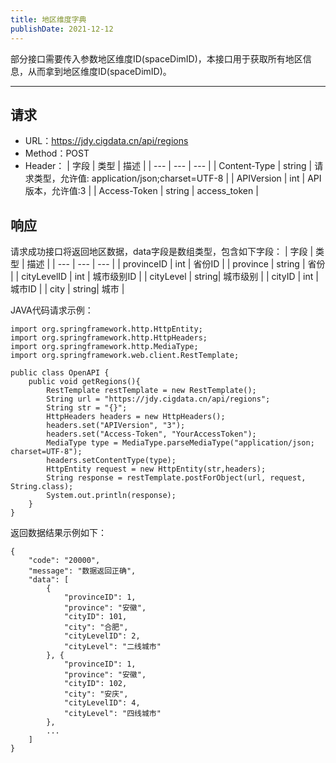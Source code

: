 ```yaml
---
title: 地区维度字典
publishDate: 2021-12-12
---
```


部分接口需要传入参数地区维度ID(spaceDimID)，本接口用于获取所有地区信息，从而拿到地区维度ID(spaceDimID)。

---

## 请求
- URL：https://jdy.cigdata.cn/api/regions
- Method：POST
- Header：
    |  字段   |  类型   |  描述  |
    | --- | --- | --- |
    | Content-Type | string | 请求类型，允许值: application/json;charset=UTF-8 |
    | APIVersion | int | API版本，允许值:3 |
    | Access-Token | string | access_token |

## 响应
请求成功接口将返回地区数据，data字段是数组类型，包含如下字段：
|  字段   |  类型  |  描述  |
| --- | --- | --- | 
| provinceID | int | 省份ID |
| province | string | 省份 |
| cityLevelID | int | 城市级别ID |
| cityLevel | string| 城市级别 |
| cityID | int | 城市ID |
| city | string| 城市 |

JAVA代码请求示例：
```
import org.springframework.http.HttpEntity;
import org.springframework.http.HttpHeaders;
import org.springframework.http.MediaType;
import org.springframework.web.client.RestTemplate;
 
public class OpenAPI {
    public void getRegions(){
        RestTemplate restTemplate = new RestTemplate();
        String url = "https://jdy.cigdata.cn/api/regions";
        String str = "{}";
        HttpHeaders headers = new HttpHeaders();
        headers.set("APIVersion", "3");
        headers.set("Access-Token", "YourAccessToken");
        MediaType type = MediaType.parseMediaType("application/json; charset=UTF-8");
        headers.setContentType(type);
        HttpEntity request = new HttpEntity(str,headers);
        String response = restTemplate.postForObject(url, request, String.class);
        System.out.println(response);
    }
}
```
返回数据结果示例如下：
```
{
	"code": "20000",
	"message": "数据返回正确",
	"data": [
        {
			"provinceID": 1,
			"province": "安徽",
			"cityID": 101,
			"city": "合肥",
			"cityLevelID": 2,
			"cityLevel": "二线城市"
		}, {
			"provinceID": 1,
			"province": "安徽",
			"cityID": 102,
			"city": "安庆",
			"cityLevelID": 4,
			"cityLevel": "四线城市"
		},
		...
	]
}
```
